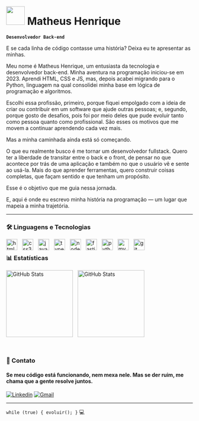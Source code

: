 

# <img src="https://emojis.slackmojis.com/emojis/images/1577305505/7373/hand_wave.gif?1577305505" width="50"/> Matheus Henrique

**`Desenvolvedor Back-end`**

E se cada linha de código contasse uma história? Deixa eu te apresentar as minhas.

Meu nome é Matheus Henrique, um entusiasta da tecnologia e desenvolvedor back-end. Minha aventura na programação iniciou-se em 2023. Aprendi HTML, CSS e JS, mas, depois acabei migrando para o Python, linguagem na qual consolidei minha base em lógica de programação e algoritmos.

Escolhi essa profissão, primeiro, porque fiquei empolgado com a ideia de criar ou contribuir em um software que ajude outras pessoas; e, segundo, porque gosto de desafios, pois foi por meio deles que pude evoluir tanto como pessoa quanto como profissional. São esses os motivos que me movem a continuar aprendendo cada vez mais.

Mas a minha caminhada ainda está só começando.

O que eu realmente busco é me tornar um desenvolvedor fullstack. Quero ter a liberdade de transitar entre o back e o front, de pensar no que acontece por trás de uma aplicação e também no que o usuário vê e sente ao usá-la.
Mais do que aprender ferramentas, quero construir coisas completas, que façam sentido e que tenham um propósito.

Esse é o objetivo que me guia nessa jornada.

E, aqui é onde eu escrevo minha história na programação — um lugar que mapeia a minha trajetória.

---

### 🛠️ Linguagens e Tecnologias

<img
    align="left"
    alt="html5"
    title="HTML5"
    width="30px"
    style="padding-right: 10px;"
    src="https://cdn.jsdelivr.net/gh/devicons/devicon@latest/icons/html5/html5-original.svg"
/>

<img
    align="left"
    alt="css3"
    title="CSS3"
    width="30px"
    style="padding-right: 10px;"
    src="https://cdn.jsdelivr.net/gh/devicons/devicon@latest/icons/css3/css3-original.svg"
/>

<img
    align="left"
    alt="javascript"
    title="JavaScript"
    width="30px"
    style="padding-right: 10px;"
    src="https://cdn.jsdelivr.net/gh/devicons/devicon@latest/icons/javascript/javascript-original.svg"
/>

<img
    align="left"
    alt="typescript"
    title="TypeScript"
    width="30px"
    style="padding-right: 10px;"
    src="https://cdn.jsdelivr.net/gh/devicons/devicon@latest/icons/typescript/typescript-original.svg"
/>

<img
    align="left"
    alt="nodejs"
    title="Node.js"
    width="30px"
    style="padding-right: 10px;"
    src="https://cdn.jsdelivr.net/gh/devicons/devicon@latest/icons/nodejs/nodejs-original.svg"
/>

<img
    align="left"
    alt="fastify"
    title="Fastify"
    width="30px"
    style="padding-right: 10px;"
    src="https://cdn.jsdelivr.net/gh/devicons/devicon@latest/icons/fastify/fastify-original.svg"
/>

<img
    align="left"
    alt="python"
    title="Python"
    width="30px"
    style="padding-right: 10px;"
    src="https://cdn.jsdelivr.net/gh/devicons/devicon@latest/icons/python/python-original.svg"
/>

<img
    align="left"
    alt="mysql"
    title="MySQL"
    width="30px"
    style="padding-right: 10px;"
    src="https://cdn.jsdelivr.net/gh/devicons/devicon@latest/icons/mysql/mysql-original.svg"
/>

<img
    align="left"
    alt="git"
    title="Git"
    width="30px"
    style="padding-right: 10px;"
    src="https://cdn.jsdelivr.net/gh/devicons/devicon@latest/icons/git/git-original.svg"
/>

<br/>

### 📊 Estatísticas

<img
    align="left"
    alt="GitHub Stats"
    height="180"
    style="padding-right: 10px;"
    src="https://github-readme-stats.vercel.app/api?username=matheushnt&show_icons=true&theme=dracula&include_all_commits=true&locale=pt-br"
/>


<img
    alt="GitHub Stats"
    height="180"
    style="padding-right: 10px;"
    src="https://github-readme-stats.vercel.app/api/top-langs/?username=matheushnt&theme=dracula&layout=compact&custom_title=Tecnologias&langs_count=6&locale=pt-br"
/>

<br>

### 📩 Contato

#### Se meu código está funcionando, nem mexa nele. Mas se der ruim, me chama que a gente resolve juntos.

[![Linkedin](https://img.shields.io/badge/LinkedIn-0077B5?style=for-the-badge&logo=linkedin&logoColor=white)](https://linkedin.com/in/matheushnt/) [![Gmail](https://img.shields.io/badge/Gmail-D14836?style=for-the-badge&logo=gmail&logoColor=white)](mailto:matheushnt06@gmail.com)

---

`while (true) { evoluir(); }` 💻
